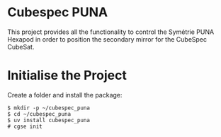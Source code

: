 # Cubespec PUNA

This project provides all the functionality to control the Symétrie PUNA Hexapod
in order to position the secondary mirror for the CubeSpec CubeSat.

# Initialise the Project

Create a folder and install the package:

```
$ mkdir -p ~/cubespec_puna
$ cd ~/cubespec_puna
$ uv install cubespec_puna
# cgse init
```
